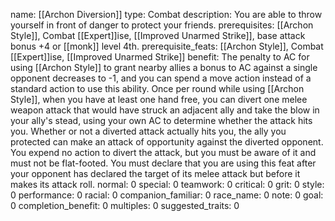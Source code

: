 name: [[Archon Diversion]]
type: Combat
description: You are able to throw yourself in front of danger to protect your friends.
prerequisites: [[Archon Style]], Combat [[Expert]]ise, [[Improved Unarmed Strike]], base attack bonus +4 or [[monk]] level 4th.
prerequisite_feats: [[Archon Style]], Combat [[Expert]]ise, [[Improved Unarmed Strike]]
benefit: The penalty to AC for using [[Archon Style]] to grant nearby allies a bonus to AC against a single opponent decreases to -1, and you can spend a move action instead of a standard action to use this ability. Once per round while using [[Archon Style]], when you have at least one hand free, you can divert one melee weapon attack that would have struck an adjacent ally and take the blow in your ally's stead, using your own AC to determine whether the attack hits you. Whether or not a diverted attack actually hits you, the ally you protected can make an attack of opportunity against the diverted opponent. You expend no action to divert the attack, but you must be aware of it and must not be flat-footed. You must declare that you are using this feat after your opponent has declared the target of its melee attack but before it makes its attack roll.
normal: 0
special: 0
teamwork: 0
critical: 0
grit: 0
style: 0
performance: 0
racial: 0
companion_familiar: 0
race_name: 0
note: 0
goal: 0
completion_benefit: 0
multiples: 0
suggested_traits: 0
